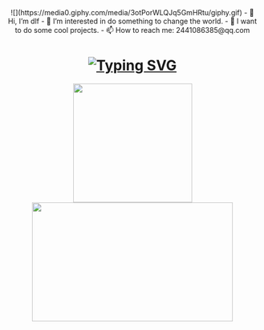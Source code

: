 

<div align="center">
  ![](https://media0.giphy.com/media/3otPorWLQJq5GmHRtu/giphy.gif)
- 👋 Hi, I’m dlf
- 👀 I’m interested in do something to change the world.
- 👻 I want to do some cool projects.
- 📫 How to reach me: 2441086385@qq.com
</div>
<h1 align="center">
  <a href="https://git.io/typing-svg"><img src="https://readme-typing-svg.demolab.com?font=Fira+Code&pause=1000&width=635&lines=Hello+World!!" alt="Typing SVG" /></a>
</h1>

<div align="center"> <img height="237px" src="https://github-readme-stats.vercel.app/api?username=dlfld&hide_title=true&hide_border=true&show_icons=trueline_height=21&text_color=000&icon_color=000&bg_color=0,ea6161,ffc64d,fffc4d,52fa5a&theme=graywhite" />
  <img height="237px" width="400px" src="https://github-readme-stats.vercel.app/api/top-langs/?username=dlfld&hide_title=true&hide_border=true&layout=compact&langs_count=6&text_color=000&icon_color=fff&bg_color=0,52fa5a,4dfcff,c64dff&theme=graywhite" /> 
</div>



